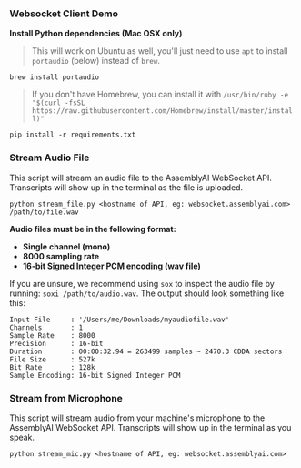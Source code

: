 ### Websocket Client Demo

**Install Python dependencies (Mac OSX only)**

> This will work on Ubuntu as well, you'll just need to use `apt` to install `portaudio` (below) instead of `brew`.

```
brew install portaudio
```

> If you don't have Homebrew, you can install it with `/usr/bin/ruby -e "$(curl -fsSL https://raw.githubusercontent.com/Homebrew/install/master/install)"`

```
pip install -r requirements.txt
```

### Stream Audio File

This script will stream an audio file to the AssemblyAI WebSocket API. Transcripts will show up in the terminal as the file is uploaded.

```
python stream_file.py <hostname of API, eg: websocket.assemblyai.com> /path/to/file.wav
```

**Audio files must be in the following format:**

- **Single channel (mono)**
- **8000 sampling rate** 
- **16-bit Signed Integer PCM encoding (wav file)**

If you are unsure, we recommend using `sox` to inspect the audio file by running: `soxi /path/to/audio.wav`. The output should look something like this:

```
Input File     : '/Users/me/Downloads/myaudiofile.wav'
Channels       : 1
Sample Rate    : 8000
Precision      : 16-bit
Duration       : 00:00:32.94 = 263499 samples ~ 2470.3 CDDA sectors
File Size      : 527k
Bit Rate       : 128k
Sample Encoding: 16-bit Signed Integer PCM
```

### Stream from Microphone

This script will stream audio from your machine's microphone to the AssemblyAI WebSocket API. Transcripts will show up in the terminal as you speak. 

```
python stream_mic.py <hostname of API, eg: websocket.assemblyai.com>
```


